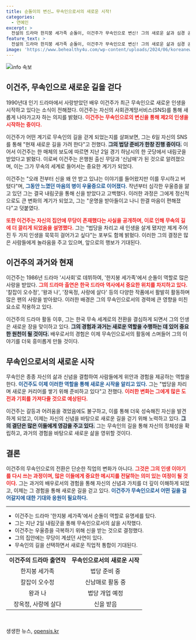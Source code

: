 ```yaml
---
title: 순돌이의 변신… 무속인으로서의 새로운 시작!
categories:
  - 연예인
excerpt: >
  전설의 드라마 한지붕 세가족 순돌이, 이건주가 무속인으로 변신! 그의 새로운 삶과 심경 공개, 과거의 아픔을 떨치고 제2의 인생을 맞이하는 이야기가 궁금하다면 클릭하세요!
feature_text: >
  전설의 드라마 한지붕 세가족 순돌이, 이건주가 무속인으로 변신! 그의 새로운 삶과 심경 공개, 과거의 아픔을 떨치고 제2의 인생을 맞이하는 이야기가 궁금하다면 클릭하세요!
image: 'https://www.behealthy4u.com/wp-content/uploads/2024/06/koreanews.jpg'
---
```


<p><img src="https://www.behealthy4u.com/wp-content/uploads/2024/06/koreanews.jpg" alt="info 속보" /></p>

<h2 data-ke-size="size26">이건주, 무속인으로 새로운 길을 걷다</h2>

<p data-ke-size="size16">1990년대 인기 드라마에서 사랑받았던 배우 이건주가 최근 무속인으로 새로운 인생을 시작하고 있다는 소식이 전해졌다. 이건주는 자신의 사회관계망서비스(SNS)를 통해 새롭게 나아가고자 하는 의지를 밝혔다. <b><span style="color: #ee2323;">이건주는 무속인으로의 변신을 통해 제2의 인생을 시작하는 중이다.</span></b></p>

<p data-ke-size="size16">이건주가 어떤 계기로 무속인의 길을 걷게 되었는지를 살펴보면, 그는 6일 자신의 SNS를 통해 "현재 새로운 길을 가려 한다"고 전했다. <b><span style="background-color: #21538527;">그의 법당 준비가 한창 진행 중이다.</span></b> 이어서 이건주는 한 매체의 보도에 따르면 지난 2일 경기 하남시의 한 굿당에서 내림굿을 받았다고 밝혔다. 이로써 이건주는 은행원 출신 무당과 '신남매'가 된 것으로 알려졌으며, 이는 그가 무속의 세계로 들어서는 중요한 계기가 되었다.</p>

<p data-ke-size="size16">이건주는 "오래 전부터 신을 왜 안 받고 있냐는 이야기를 들어왔지만 이를 무시하고 버텼다"며, <b><span style="color: #1a5490;">그동안 느꼈던 마음의 병이 우울증으로 이어졌다.</span></b> 작년부터 심각한 우울증을 앓고 있던 그는 결국 내림굿을 통해 신을 받았다고 고백했다. 이러한 과정은 그에게 정신적으로도 큰 변화의 계기가 되었고, 그는 "운명을 받아들이고 나니 한결 마음이 편해졌다"고 덧붙였다.</p>

<p><b><span style="color: #ee2323;">또한 이건주는 자신의 집안에 무당이 존재했다는 사실을 공개하며, 이로 인해 무속의 길에 더 끌리게 되었음을 설명했다.</span></b> 그는 "법당을 차리고 새 인생을 살게 됐지만 제게 주어진 두 가지 인생을 묵묵히 걸어가고 싶다"는 포부도 함께 밝혔다. 이러한 그의 결정은 많은 사람들에게 놀라움을 주고 있으며, 앞으로의 행보가 기대된다.</p></p>

<h2 data-ke-size="size26">이건주의 과거와 현재</h2>

<p data-ke-size="size16">이건주는 1986년 드라마 '시사회'로 데뷔하여, '한지붕 세가족'에서 순돌이 역할로 많은 사랑을 받았다. <b><span style="color: #ee2323;">그의 드라마 출연은 한국 드라마 역사에서 중요한 위치를 차지하고 있다.</span></b> '칼잡이 오수정', '왕과 나', '장옥정, 사랑에 살다' 등의 다양한 작품에서 활발히 활동하며 많은 팬의 사랑을 받아왔다. 이러한 배경은 그의 무속인으로서의 경력에 큰 영향을 미친 요소로 작용하고 있다.</p>

<p data-ke-size="size16">이건주의 드라마 활동 이후, 그는 한국 무속 세계로의 전환을 결심하게 되면서 그의 인생은 새로운 장을 맞이하고 있다. <b><span style="background-color: #21538527;">그의 경험과 과거는 새로운 역할을 수행하는 데 있어 중요한 원천이 될 것이다.</span></b> 배우로서의 경험은 이제 무속인으로서의 활동에 스며들어 그의 이야기를 더욱 흥미롭게 만들 것이다.</p>

<h2 data-ke-size="size26">무속인으로서의 새로운 시작</h2>

<p data-ke-size="size16">무속인은 종종 자신의 삶과 신념을 결합하여 사람들에게 위안과 경험을 제공하는 역할을 한다. <b><span style="color: #1a5490;">이건주도 이제 이러한 역할을 통해 새로운 시작을 알리고 있다.</span></b> 그는 "법당을 차리며 새로운 커리어를 쌓기 위해 준비하고 있다"고 전했다. <b><span style="color: #ee2323;">이러한 변화는 그에게 많은 도전과 기회를 가져다줄 것으로 예상된다.</span></b></p>

<p data-ke-size="size16">이건주는 갈등과 어려움을 겪었음에도 불구하고, 이를 통해 더욱 성숙해진 자신을 발견하게 되었고, 이제는 자신의 신념을 바탕으로 새로운 길을 걷기 위해 노력하고 있다. <b><span style="background-color: #21538527;">그의 결단은 많은 이들에게 영감을 주고 있다.</span></b> 그는 무속인의 길을 통해 자신의 정체성을 확립하고, 과거의 경험을 바탕으로 새로운 삶을 영위할 것이다.</p>

<h2 data-ke-size="size26">결론</h2>

<p data-ke-size="size16">이건주의 무속인으로의 전환은 단순한 직업의 변화가 아니다. <b><span style="color: #ee2323;">그것은 그의 인생 이야기를 다시 쓰는 과정이며, 많은 이들에게 중요한 메시지를 전달하는 의미 있는 여정이 될 것이다.</span></b> 그는 과거의 배우로서의 경험을 통해 자신의 신념과 가치를 더 깊이 이해하게 되었고, 이제는 그 경험을 통해 새로운 길을 걷고 있다. <b><span style="color: #1a5490;">이건주가 무속인으로서 어떤 길을 걸어갈지에 대한 기대와 응원이 필요하다.</span></b></p>

<hr />

<ul>
<li>이건주는 드라마 '한지붕 세가족'에서 순돌이 역할로 유명세를 탔다.</li>
<li>그는 지난 2일 내림굿을 통해 무속인으로서의 삶을 시작했다.</li>
<li>이건주는 우울증을 극복하기 위해 신을 받는 것으로 결정했다.</li>
<li>그의 집안에는 무당이 계셨던 사연이 있다.</li>
<li>무속인의 길을 선택하면서 새로운 직업적 통합이 기대된다.</li>
</ul>

<table style="text-align: center; width: 100%;">
<tr>
<td style="text-align: center; height: 17px;"><b>이건주의 드라마 출연작</b></td>
<td style="text-align: center; height: 17px;"><b>무속인으로서의 새로운 시작</b></td>
</tr>
<tr>
<td style="text-align: center; height: 17px;">한지붕 세가족</td>
<td style="text-align: center; height: 17px;">법당 준비 중</td>
</tr>
<tr>
<td style="text-align: center; height: 17px;">칼잡이 오수정</td>
<td style="text-align: center; height: 17px;">신남매로 활동 중</td>
</tr>
<tr>
<td style="text-align: center; height: 17px;">왕과 나</td>
<td style="text-align: center; height: 17px;">법당 개업 예정</td>
</tr>
<tr>
<td style="text-align: center; height: 17px;">장옥정, 사랑에 살다</td>
<td style="text-align: center; height: 17px;">신을 받음</td>
</tr>
</table>

<p data-ke-size="size16">&nbsp;</p>
생생한 뉴스, <a href="https://opensis.kr" rel="dofollow">opensis.kr</a>


